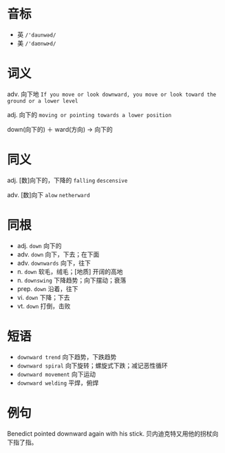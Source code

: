 # 音标

- 英 `/'daunwəd/`
- 美 `/'daʊnwɚd/`

# 词义

adv. 向下地
`If you move or look downward, you move or look toward the ground or a lower level`

adj. 向下的
`moving or pointing towards a lower position`



down(向下的) ＋ ward(方向) → 向下的

# 同义

adj. [数]向下的，下降的
`falling` `descensive`

adv. [数]向下
`alow` `netherward`

# 同根

- adj. `down` 向下的
- adv. `down` 向下，下去；在下面
- adv. `downwards` 向下，往下
- n. `down` 软毛，绒毛；[地质] 开阔的高地
- n. `downswing` 下降趋势；向下摆动；衰落
- prep. `down` 沿着，往下
- vi. `down` 下降；下去
- vt. `down` 打倒，击败

# 短语

- `downward trend` 向下趋势，下跌趋势
- `downward spiral` 向下旋转；螺旋式下跌；减记恶性循环
- `downward movement` 向下运动
- `downward welding` 平焊，俯焊

# 例句

Benedict pointed downward again with his stick.
贝内迪克特又用他的拐杖向下指了指。


